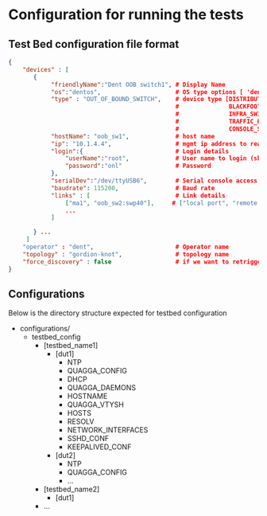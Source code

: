 # Configuration for running the tests

## Test Bed configuration file format

```json
{
    "devices" : [
       {
            "friendlyName":"Dent OOB switch1", # Display Name
            "os":"dentos",                     # OS type options [ 'dentos', 'cumulus', 'ixnetwork']
            "type" : "OUT_OF_BOUND_SWITCH",    # device type [DISTRIBUTION_ROUTER, AGGREGATION_ROUTER,
                                               #              BLACKFOOT_ROUTER, OUT_OF_BOUND_SWITCH,
                                               #              INFRA_SWITCH, ROUTER_SWITCH, LTE_MODEM,
                                               #              TRAFFIC_HELPER, TRAFFIC_GENERATOR,
                                               #              CONSOLE_SERVER]
            "hostName": "oob_sw1",             # host name
            "ip": "10.1.4.4",                  # mgmt ip address to reach the device
            "login":{                          # Login details
                "userName":"root",             # User name to login (should have sudo permissions)
                "password":"onl"               # Password
            },
            "serialDev":"/dev/ttyUSB6",        # Serial console access
            "baudrate": 115200,                # Baud rate
            "links" : [                        # Link details
                ["ma1", "oob_sw2:swp40"],     # ["local port", "remote port:remote port"]
                ...
            ]

       } ...
     ]
    "operator" : "dent",                       # Operator name
    "topology" : "gordion-knot",               # topology name
    "force_discovery" : false                  # if we want to retrigger discovery
}
```

## Configurations

Below is the directory structure expected for testbed configuration

* configurations/
  * testbed_config
    * [testbed_name1]
      * [dut1]
        * NTP
        * QUAGGA_CONFIG
        * DHCP
        * QUAGGA_DAEMONS
        * HOSTNAME
        * QUAGGA_VTYSH
        * HOSTS
        * RESOLV
        * NETWORK_INTERFACES
        * SSHD_CONF
        * KEEPALIVED_CONF
      * [dut2]
        * NTP
        * QUAGGA_CONFIG
        * ...
    * [testbed_name2]
      * [dut1]
    * ...
